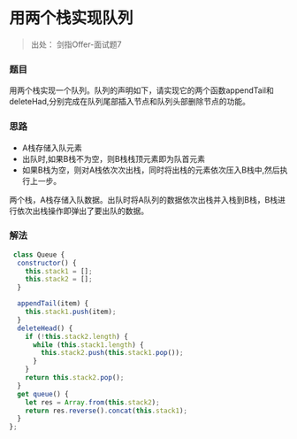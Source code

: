 # 用两个栈实现队列

> 出处： 剑指Offer-面试题7

### 题目

用两个栈实现一个队列。队列的声明如下，请实现它的两个函数appendTail和deleteHad,分别完成在队列尾部插入节点和队列头部删除节点的功能。

### 思路

- A栈存储入队元素
- 出队时,如果B栈不为空，则B栈栈顶元素即为队首元素
- 如果B栈为空，则对A栈依次次出栈，同时将出栈的元素依次压入B栈中,然后执行上一步。

两个栈，A栈存储入队数据。出队时将A队列的数据依次出栈并入栈到B栈，B栈进行依次出栈操作即弹出了要出队的数据。

### 解法

```js
 class Queue {
  constructor() {
    this.stack1 = [];
    this.stack2 = [];
  }

  appendTail(item) {
    this.stack1.push(item);
  }
  deleteHead() {
    if (!this.stack2.length) {
      while (this.stack1.length) {
        this.stack2.push(this.stack1.pop());
      }
    }
    return this.stack2.pop();
  }
  get queue() {
    let res = Array.from(this.stack2);
    return res.reverse().concat(this.stack1);
  }
};

```